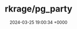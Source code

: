 ---
title: "rkrage/pg_party"
link: "https://github.com/rkrage/pg_party"
date: "2024-03-25 19:00:34 +0000"
description: "ActiveRecord PostgreSQL Partitioning"
category: "github"
---